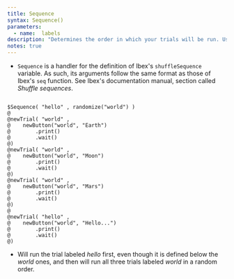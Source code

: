 ```yaml
---
title: Sequence
syntax: Sequence()
parameters:
  - name:  labels 
description: "Determines the order in which your trials will be run. Use your trials' labels to manipulate the running order."
notes: true
---
```


+ `Sequence` is a handler for the definition of Ibex's `shuffleSequence` variable. As such, its arguments follow the same format as those of Ibex's `seq` function. See Ibex's documentation manual, section called *Shuffle sequences*.

<!--more-->

<pre><code class="language-diff-javascript diff-highlight try-data">
$Sequence( "hello" , randomize("world") )
@
@newTrial( "world" ,
@    newButton("world", "Earth")
@        .print()
@        .wait()
@)
@newTrial( "world" ,
@    newButton("world", "Moon")
@        .print()
@        .wait()
@)
@newTrial( "world" ,
@    newButton("world", "Mars")
@        .print()
@        .wait()
@)
@
@newTrial( "hello" ,
@    newButton("world", "Hello...")
@        .print()
@        .wait()
@)
</code></pre>

+ Will run the trial labeled *hello* first, even though it is defined below the *world* ones, and then will run all three trials labeled *world* in a random order.		
